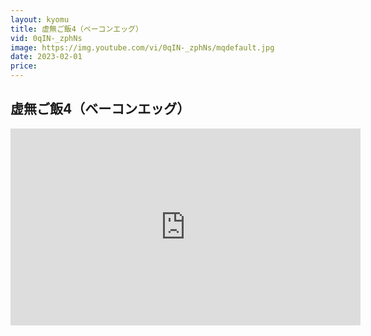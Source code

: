 ```yaml
---
layout: kyomu
title: 虚無ご飯4（ベーコンエッグ）
vid: 0qIN-_zphNs
image: https://img.youtube.com/vi/0qIN-_zphNs/mqdefault.jpg
date: 2023-02-01
price:
---
```


## 虚無ご飯4（ベーコンエッグ）

<div class="youtube">
  <iframe width="560" height="315" src="https://www.youtube.com/embed/0qIN-_zphNs" frameborder="0" allow="accelerometer; autoplay; encrypted-media; gyroscope; picture-in-picture" allowfullscreen></iframe>
</div>
